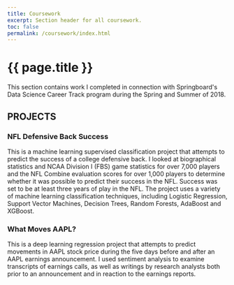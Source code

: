 ```yaml
---
title: Coursework
excerpt: Section header for all coursework.
toc: false
permalink: /coursework/index.html
---
```


<h1>{{ page.title }}</h1>

<p>This section contains work I completed in connection with Springboard's Data Science Career Track program during the Spring and Summer of 2018.</p>

<h2>PROJECTS</h2>
<h3>NFL Defensive Back Success</h3>
<p>This is a machine learning supervised classification project that attempts to predict the success of a college defensive back.  I looked at biographical statistics and NCAA Division I (FBS) game statistics for over 7,000 players and the NFL Combine evaluation scores for over 1,000 players to determine whether it was possible to predict their success in the NFL.  Success was set to be at least three years of play in the NFL.  The project uses a variety of machine learning classification techniques, including Logistic Regression, Support Vector Machines, Decision Trees, Random Forests, AdaBoost and XGBoost. </p>

<h3>What Moves AAPL?</h3>
<p>This is a deep learning regression project that attempts to predict movements in AAPL stock price during the five days before and after an AAPL earnings announcement.  I used sentiment analysis to examine transcripts of earnings calls, as well as writings by research analysts both prior to an announcement and in reaction to the earnings reports.</p>